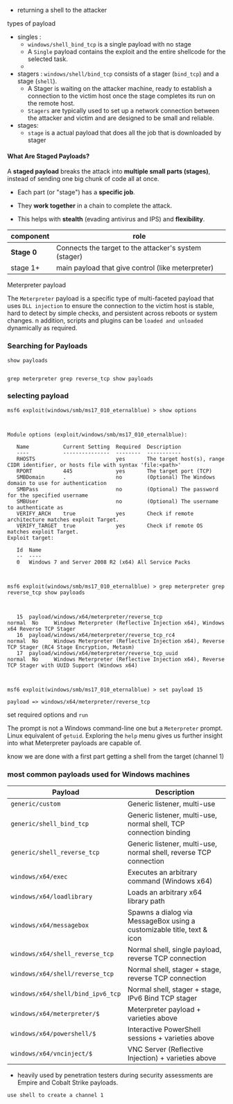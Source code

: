 - returning a shell to the attacker

types of payload
- singles : 
	- `windows/shell_bind_tcp` is a single payload with no stage
	- A `Single` payload contains the exploit and the entire shellcode for the selected task. 
	- 
- stagers : `windows/shell/bind_tcp` consists of a stager (`bind_tcp`) and a stage (`shell`).
	- A Stager is waiting on the attacker machine, ready to establish a connection to the victim host once the stage completes its run on the remote host. 
	- `Stagers` are typically used to set up a network connection between the attacker and victim and are designed to be small and reliable.
- stages:
	- `stage` is a actual payload that does all the job that is downloaded by stager


#### What Are **Staged Payloads**?

A **staged payload** breaks the attack into **multiple small parts (stages)**, instead of sending one big chunk of code all at once.

- Each part (or "stage") has a **specific job**.
    
- They **work together** in a chain to complete the attack.
    
- This helps with **stealth** (evading antivirus and IPS) and **flexibility**.


| **component** | **role**                                              |
| ------------- | ----------------------------------------------------- |
| **Stage 0**   | Connects the target to the attacker's system (stager) |
| stage 1+      | main payload that give control (like meterpreter)     |

Meterpreter payload

The `Meterpreter` payload is a specific type of multi-faceted payload that uses `DLL injection` to ensure the connection to the victim host is stable, hard to detect by simple checks, and persistent across reboots or system changes.
n addition, scripts and plugins can be `loaded and unloaded` dynamically as required.

### Searching for Payloads

```shell
show payloads


grep meterpreter grep reverse_tcp show payloads

```

### selecting payload

```shell-session
msf6 exploit(windows/smb/ms17_010_eternalblue) > show options



Module options (exploit/windows/smb/ms17_010_eternalblue):

   Name           Current Setting  Required  Description
   ----           ---------------  --------  -----------
   RHOSTS                          yes       The target host(s), range CIDR identifier, or hosts file with syntax 'file:<path>'
   RPORT          445              yes       The target port (TCP)
   SMBDomain      .                no        (Optional) The Windows domain to use for authentication
   SMBPass                         no        (Optional) The password for the specified username
   SMBUser                         no        (Optional) The username to authenticate as
   VERIFY_ARCH    true             yes       Check if remote architecture matches exploit Target.
   VERIFY_TARGET  true             yes       Check if remote OS matches exploit Target.
Exploit target:

   Id  Name
   --  ----
   0   Windows 7 and Server 2008 R2 (x64) All Service Packs



msf6 exploit(windows/smb/ms17_010_eternalblue) > grep meterpreter grep reverse_tcp show payloads



   15  payload/windows/x64/meterpreter/reverse_tcp                          normal  No     Windows Meterpreter (Reflective Injection x64), Windows x64 Reverse TCP Stager
   16  payload/windows/x64/meterpreter/reverse_tcp_rc4                      normal  No     Windows Meterpreter (Reflective Injection x64), Reverse TCP Stager (RC4 Stage Encryption, Metasm)
   17  payload/windows/x64/meterpreter/reverse_tcp_uuid                     normal  No     Windows Meterpreter (Reflective Injection x64), Reverse TCP Stager with UUID Support (Windows x64)



msf6 exploit(windows/smb/ms17_010_eternalblue) > set payload 15

payload => windows/x64/meterpreter/reverse_tcp
```

set required options and `run`

The prompt is not a Windows command-line one but a `Meterpreter` prompt.
Linux equivalent of `getuid`. 
Exploring the `help` menu gives us further insight into what Meterpreter payloads are capable of.

know we are done with a first part getting a shell from the target (channel 1)

### most common payloads used for Windows machines

|**Payload**|**Description**|
|---|---|
|`generic/custom`|Generic listener, multi-use|
|`generic/shell_bind_tcp`|Generic listener, multi-use, normal shell, TCP connection binding|
|`generic/shell_reverse_tcp`|Generic listener, multi-use, normal shell, reverse TCP connection|
|`windows/x64/exec`|Executes an arbitrary command (Windows x64)|
|`windows/x64/loadlibrary`|Loads an arbitrary x64 library path|
|`windows/x64/messagebox`|Spawns a dialog via MessageBox using a customizable title, text & icon|
|`windows/x64/shell_reverse_tcp`|Normal shell, single payload, reverse TCP connection|
|`windows/x64/shell/reverse_tcp`|Normal shell, stager + stage, reverse TCP connection|
|`windows/x64/shell/bind_ipv6_tcp`|Normal shell, stager + stage, IPv6 Bind TCP stager|
|`windows/x64/meterpreter/$`|Meterpreter payload + varieties above|
|`windows/x64/powershell/$`|Interactive PowerShell sessions + varieties above|
|`windows/x64/vncinject/$`|VNC Server (Reflective Injection) + varieties above|

- heavily used by penetration testers during security assessments are Empire and Cobalt Strike payloads.

`use shell to create a channel 1`
